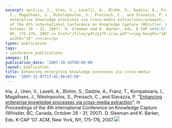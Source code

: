 ```yaml
---
excerpt: <p>Iria, J., Uren, V., Lavelli, A., Blohm, S., Dadzie, A., Franz, T., Kompatsiaris,
  I., Magalhaes, J., Nikolopoulos, S., Preisach, C., and Slavazza, P. &quot;<a href="http://doi.acm.org/10.1145/1298406.1298441">Enhancing
  enterprise knowledge processes via cross-media extraction</a>&quot;, In Proceedings
  of the 4th international Conference on Knowledge Capture (Whistler, BC, Canada,
  October 28 - 31, 2007). D. Sleeman and K. Barker, Eds. K-CAP &#39;07. ACM, New York,
  NY, 175-176, 2007.<a href="/files/pdf/p175-iria.pdf"><img height="18" src="/files/pdf/pdf.png"
  width="18" /></a></p>
types: publication
tags:
- conference_publications
images: []
publication_date: '2007-10-28T00:00:00'
layout: publication
title: Enhancing enterprise knowledge processes via cross-media
date: '2007-12-07T17:45:46+02:00'
---
```

<p>Iria, J., Uren, V., Lavelli, A., Blohm, S., Dadzie, A., Franz, T., Kompatsiaris, I., Magalhaes, J., Nikolopoulos, S., Preisach, C., and Slavazza, P. &quot;<a href="http://doi.acm.org/10.1145/1298406.1298441">Enhancing enterprise knowledge processes via cross-media extraction</a>&quot;, In Proceedings of the 4th international Conference on Knowledge Capture (Whistler, BC, Canada, October 28 - 31, 2007). D. Sleeman and K. Barker, Eds. K-CAP &#39;07. ACM, New York, NY, 175-176, 2007.<a href="/files/pdf/p175-iria.pdf"><img height="18" src="/files/pdf/pdf.png" width="18" /></a></p>
